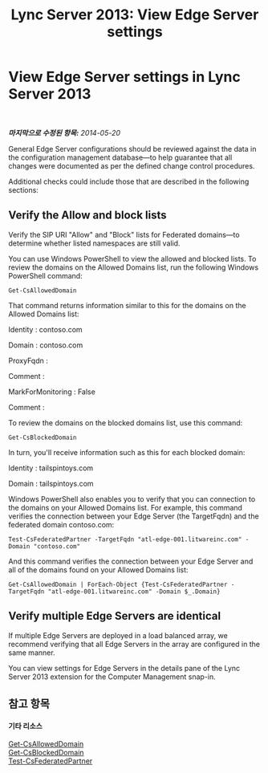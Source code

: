 ﻿---
title: 'Lync Server 2013: View Edge Server settings'
TOCTitle: View Edge Server settings
ms:assetid: 684154cc-cffc-4d2e-8baa-be52c625e5d7
ms:mtpsurl: https://technet.microsoft.com/ko-kr/library/Dn747890(v=OCS.15)
ms:contentKeyID: 62293564
ms.date: 08/24/2015
mtps_version: v=OCS.15
ms.translationtype: HT
---

# View Edge Server settings in Lync Server 2013

 

_**마지막으로 수정된 항목:** 2014-05-20_

General Edge Server configurations should be reviewed against the data in the configuration management database—to help guarantee that all changes were documented as per the defined change control procedures.

Additional checks could include those that are described in the following sections:

## Verify the Allow and block lists

Verify the SIP URI "Allow" and "Block" lists for Federated domains—to determine whether listed namespaces are still valid.

You can use Windows PowerShell to view the allowed and blocked lists. To review the domains on the Allowed Domains list, run the following Windows PowerShell command:

`Get-CsAllowedDomain`

That command returns information similar to this for the domains on the Allowed Domains list:

Identity : contoso.com

Domain : contoso.com

ProxyFqdn :

Comment :

MarkForMonitoring : False

Comment :

To review the domains on the blocked domains list, use this command:

`Get-CsBlockedDomain`

In turn, you'll receive information such as this for each blocked domain:

Identity : tailspintoys.com

Domain : tailspintoys.com

Windows PowerShell also enables you to verify that you can connection to the domains on your Allowed Domains list. For example, this command verifies the connection between your Edge Server (the TargetFqdn) and the federated domain contoso.com:

`Test-CsFederatedPartner -TargetFqdn "atl-edge-001.litwareinc.com" -Domain "contoso.com"`

And this command verifies the connection between your Edge Server and all of the domains found on your Allowed Domains list:

`Get-CsAllowedDomain | ForEach-Object {Test-CsFederatedPartner -TargetFqdn "atl-edge-001.litwareinc.com" -Domain $_.Domain}`

## Verify multiple Edge Servers are identical

If multiple Edge Servers are deployed in a load balanced array, we recommend verifying that all Edge Servers in the array are configured in the same manner.

You can view settings for Edge Servers in the details pane of the Lync Server 2013 extension for the Computer Management snap-in.

## 참고 항목

#### 기타 리소스

[Get-CsAllowedDomain](https://docs.microsoft.com/en-us/powershell/module/skype/Get-CsAllowedDomain)  
[Get-CsBlockedDomain](https://docs.microsoft.com/en-us/powershell/module/skype/Get-CsBlockedDomain)  
[Test-CsFederatedPartner](https://docs.microsoft.com/en-us/powershell/module/skype/Test-CsFederatedPartner)

